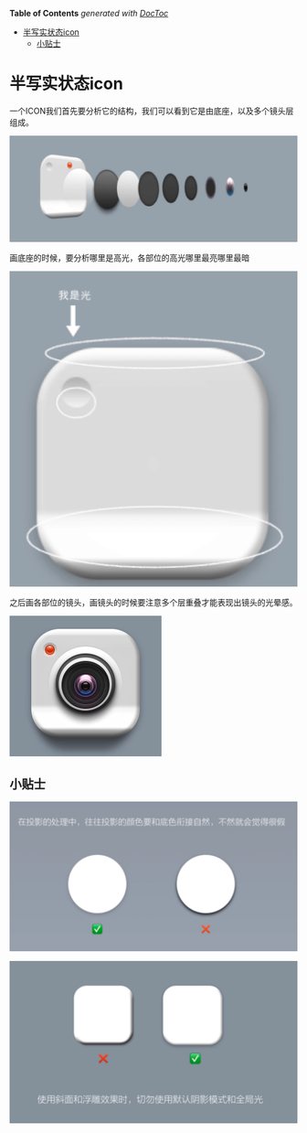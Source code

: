 <!-- START doctoc generated TOC please keep comment here to allow auto update -->
<!-- DON'T EDIT THIS SECTION, INSTEAD RE-RUN doctoc TO UPDATE -->
**Table of Contents**  *generated with [DocToc](https://github.com/thlorenz/doctoc)*

- [半写实状态icon](#%E5%8D%8A%E5%86%99%E5%AE%9E%E7%8A%B6%E6%80%81icon)
  - [小贴士](#%E5%B0%8F%E8%B4%B4%E5%A3%AB)

<!-- END doctoc generated TOC please keep comment here to allow auto update -->

# 半写实状态icon

一个ICON我们首先要分析它的结构，我们可以看到它是由底座，以及多个镜头层组成。

![](../img/02/02_01_03_01_section.png)

画底座的时候，要分析哪里是高光，各部位的高光哪里最亮哪里最暗

![](../img/02/02_01_03_02_highlight.png)

之后画各部位的镜头，画镜头的时候要注意多个层重叠才能表现出镜头的光晕感。

![](../img/02/02_01_03_02_lens.png)

## 小贴士

![](../img/02/02_01_03_04_tips_01.png)

![](../img/02/02_01_03_04_tips_02.png)


